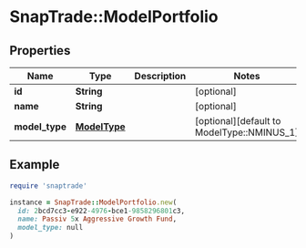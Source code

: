 # SnapTrade::ModelPortfolio

## Properties

| Name | Type | Description | Notes |
| ---- | ---- | ----------- | ----- |
| **id** | **String** |  | [optional] |
| **name** | **String** |  | [optional] |
| **model_type** | [**ModelType**](ModelType.md) |  | [optional][default to ModelType::NMINUS_1] |

## Example

```ruby
require 'snaptrade'

instance = SnapTrade::ModelPortfolio.new(
  id: 2bcd7cc3-e922-4976-bce1-9858296801c3,
  name: Passiv 5x Aggressive Growth Fund,
  model_type: null
)
```

